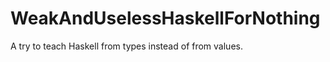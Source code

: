 WeakAndUselessHaskellForNothing
===============================

A try to teach Haskell from types instead of from values.
